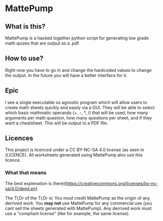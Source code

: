 # MattePump

## What is this?

MattePump is a hacked together python script for generating low grade math quizes that are output as a .pdf

## How to use?

Right now you have to go in and change the hardcoded values to change the output. In the future you will have a better interface for it.

## Epic

I see a single executable os agnostic program which will allow users to create math sheets quickly and easily via a GUI. They will be able to select which basic mathmatic operands (+, -, *, /) that will be used, how many arguments per math question, how many questions per sheet, and if they want a cheatsheet. This will be output to a PDF file. 

## Licences

This project is licenced under a CC BY-NC-SA 4.0 license (as seen in /LICENCE). All worksheets generated using MattePump also use this licence.

### What that means

The best explenation is (here)[https://creativecommons.org/licenses/by-nc-sa/4.0/deed.en].

The Tl;Dr of the Tl;Dr is: You must credit MattePump as the origin of any derrived work. You **may not** use MattePump for any commercial use (you cant sell the sheets generated with MattePump). Any derrived work must use a "compliant license" (like for example, the same license).